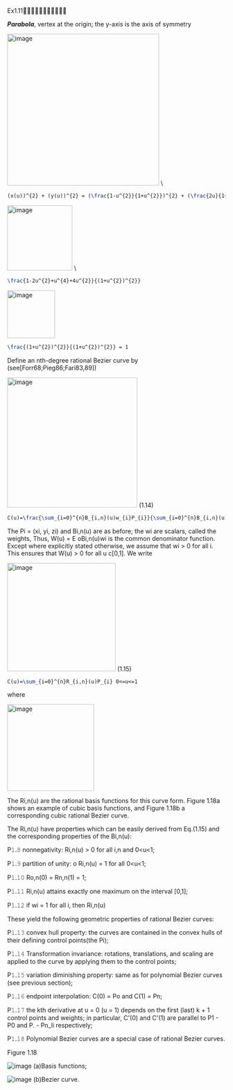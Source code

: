 Ex1.11🚩🚩🚩🚩🚩🚩🚩🚩🚩🚩🚩

***Parabola***, vertex at the origin; the y-axis is the axis of symmetry 

<img width="350" alt="image" src="https://github.com/ChenxingWang93/GeometryEngineering/assets/31954987/2e610207-faf7-4448-a750-97535ef6d0d5"> \\

``` Latex
(x(u))^{2} + (y(u))^{2} = (\frac{1-u^{2}}{1+u^{2}})^{2} + (\frac{2u}{1+u^{2}})^{2}
```

<img width="150" alt="image" src="https://github.com/ChenxingWang93/GeometryEngineering/assets/31954987/66debdbf-5eef-4b4e-b94d-ec368600059e"> \\

``` Latex
\frac{1-2u^{2}+u^{4}+4u^{2}}{(1+u^{2})^{2}}
```

<img width="110" alt="image" src="https://github.com/ChenxingWang93/GeometryEngineering/assets/31954987/9c62160f-5902-45a8-82a4-65229947edac">

``` Latex
\frac{(1+u^{2})^{2}}{(1+u^{2})^{2}} = 1
```

Define an nth-degree rational Bezier curve by (see[Forr68;Pieg86;Fari83,89])

<img width="300" alt="image" src="https://github.com/ChenxingWang93/GeometryEngineering/assets/31954987/ff175e17-f85a-4af8-9db0-0083a0476bf8"> (1.14)

``` Latex
C(u)=\frac{\sum_{i=0}^{n}B_{i,n}(u)w_{i}P_{i}}{\sum_{i=0}^{n}B_{i,n}(u)w_{i}} 0<=u<=1
```

The Pi = (xi, yi, zi) and Bi,n(u) are as before; the wi are scalars, called the weights, Thus, W(u) = E oBi,n(u)wi is the common denominator function. Except where explicitly stated otherwise, we assume that wi > 0 for all i. This ensures that W(u) > 0 for all u c[0,1]. We
write 

<img width="250" alt="image" src="https://github.com/ChenxingWang93/GeometryEngineering/assets/31954987/750a21fa-9094-4187-9bd7-92860adc1b06"> (1.15) 


``` Latex
C(u)=\sum_{i=0}^{n}R_{i,n}(u)P_{i} 0<=u<=1
```

where 

<img width="200" alt="image" src="https://github.com/ChenxingWang93/GeometryEngineering/assets/31954987/8eefdb0a-6d57-41be-9cdc-3fa2e9cc3f26">

The Ri,n(u) are the rational basis functions for this curve form. Figure 1.18a shows an example of cubic basis functions, and Figure 1.18b a corresponding cubic rational Bezier curve.

  The Ri,n(u) have properties which can be easily derived from Eq.(1.15) and the corresponding properties of the Bi,n(u):

P𝟷.𝟾 nonnegativity: Ri,n(u) > 0 for all i,n and 0<u<1;

P𝟷.𝟿 partition of unity: o Ri,n(u) = 1 for all 0<u<1;

P𝟷.𝟷𝟶 Ro,n(0) = Rn,n(1) = 1;

P𝟷.𝟷𝟷 Ri,n(u) attains exactly one maximum on the interval [0,1];

P𝟷.𝟷𝟸 if wi = 1 for all i, then Ri,n(u)

These yield the following geometric properties of rational Bezier curves:

P𝟷.𝟷𝟹 convex hull property: the curves are contained in the convex hulls of their defining control points(the Pi);

P𝟷.𝟷𝟺 Transformation invariance: rotations, translations, and scaling are applied to the curve by applying them to the control points;

P𝟷.𝟷𝟻 variation diminishing property: same as for polynomial Bezier curves (see previous section);

P𝟷.𝟷𝟼 endpoint interpolation: C(0) = Po and C(1) = Pn;

P𝟷.𝟷𝟽 the kth derivative at u = 0 (u = 1) depends on the first (last) k + 1 control points and weights; in particular, C'(0) and C'(1) are parallel to P1 - P0 and P. - Pn_li respectively;

P𝟷.𝟷𝟾 Polynomial Bezier curves are a special case of rational Bezier curves.

Figure 1.18

![image](https://github.com/ChenxingWang93/GeometryEngineering/assets/31954987/31abb5ce-5cf8-4c5a-873c-ec4a299658bd) (a)Basis functions;

![image](https://github.com/ChenxingWang93/GeometryEngineering/assets/31954987/8059ac96-18e4-4000-8b05-d61c988e2043) (b)Bezier curve.
